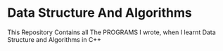# Data Structure And Algorithms
 This Repository Contains all The PROGRAMS I wrote, when I learnt Data Structure and Algorithms in C++
